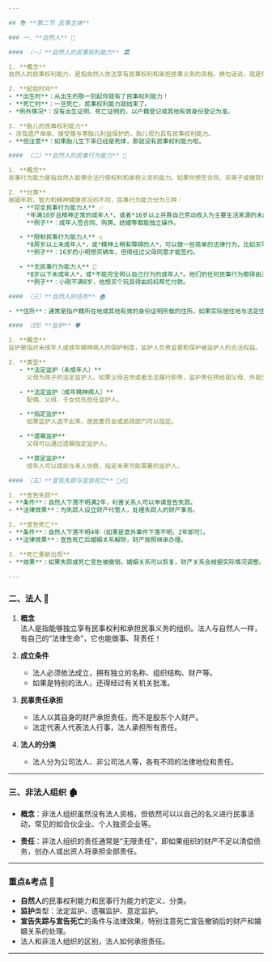 ```yaml
---

## 📚 **第二节 民事主体**

### 一、**自然人** 👤

#### （一）**自然人的民事权利能力** 🏛️

1. **概念**  
自然人的民事权利能力，是指自然人依法享有民事权利和承担民事义务的资格。换句话说，就是每个人从法律上来说都是有权利的，没得跑！👑

2. **起始时间**  
- **出生时**：从出生的那一刻起你就有了民事权利能力！
- **死亡时**：一旦死亡，民事权利能力就结束了。
- *例外情况*：没有出生证明、死亡证明的，以户籍登记或其他有效身份登记为准。

3. **胎儿的民事权利能力**  
- 涉及遗产继承、接受赠与等胎儿利益保护的，胎儿视为具有民事权利能力。
- **但注意**：如果胎儿生下来已经是死体，那就没有民事权利能力啦。

#### （二）**自然人的民事行为能力** 🧠

1. **概念**  
民事行为能力是指自然人能够合法行使权利和承担义务的能力。如果你想签合同、买房子或做其他法律行为，你必须具备这个能力。

2. **分类**  
根据年龄、智力和精神健康状况的不同，民事行为能力分为三种：  
   - **完全民事行为能力人** ✅  
     *年满18岁且精神正常的成年人*，或者*16岁以上并靠自己劳动收入为主要生活来源的未成年人*，可以独立做所有民事行为。  
     **例子**：成年人签合同、购房、结婚等都能独立操作。

   - **限制民事行为能力人** ⚖️  
     *8周岁以上未成年人*，或*精神上稍有障碍的人*，可以做一些简单的法律行为，比如买零食，或者与自己能力相符的合同。其他大事得有法定代理人帮忙。  
     **例子**：16岁的小明想买辆车，但得经过父母同意才能签约。

   - **无民事行为能力人** 🚫  
     *8岁以下未成年人*，或*不能完全辨认自己行为的成年人*。他们的任何民事行为都得由法定代理人代办，不能自己签合同。  
     **例子**：小刚不满8岁，他想买个玩具得由妈妈帮忙付款。

#### （三）**自然人的住所** 🏠

- **住所**：通常是指户籍所在地或其他有效的身份证明所载的住所。如果实际居住地与法定住所不同，以实际居住地为准。

#### （四）**监护** 🛡️

1. **概念**  
监护是指对未成年人或成年精神病人的保护制度，监护人负责监督和保护被监护人的合法权益。

2. **类型**  
   - **法定监护（未成年人）**  
     父母为孩子的法定监护人。如果父母去世或者无法履行职责，监护责任转给祖父母、外祖父母等亲戚。

   - **法定监护（成年精神病人）**  
     配偶、父母、子女优先担任监护人。

   - **指定监护**  
     如果监护人选不出来，居民委员会或民政部门可以指定。

   - **遗嘱监护**  
     父母可以通过遗嘱指定监护人。

   - **意定监护**  
     成年人可以提前与亲人协商，指定未来可能需要的监护人。

#### （五）**宣告失踪与宣告死亡** 🕵️‍♂️💀

1. **宣告失踪**  
- **条件**：自然人下落不明满2年，利害关系人可以申请宣告失踪。  
- **法律效果**：为失踪人设立财产代管人，处理失踪人的财产事务。

2. **宣告死亡**  
- **条件**：自然人下落不明4年（如果是意外事件下落不明，2年即可）。  
- **法律效果**：宣告死亡后婚姻关系解除，财产按照继承办理。

3. **死亡重新出现**  
- **效果**：如果失踪或死亡宣告被撤销，婚姻关系可以恢复，财产关系会根据实际情况调整。

---
```


### 二、**法人** 🏢

1. **概念**  
法人是指能够独立享有民事权利和承担民事义务的组织。法人与自然人一样，有自己的“法律生命”，它也能做事、背责任！

2. **成立条件**  
   - 法人必须依法成立，拥有独立的名称、组织结构、财产等。
   - 如果是特别的法人，还得经过有关机关批准。

3. **民事责任承担**  
   - 法人以其自身的财产承担责任，而不是股东个人财产。
   - 法定代表人代表法人行事，法人承担所有责任。

4. **法人的分类**  
   - 法人分为公司法人、非公司法人等，各有不同的法律地位和责任。

---

### 三、**非法人组织** 🏚️

- **概念**：非法人组织虽然没有法人资格，但依然可以以自己的名义进行民事活动，常见的如合伙企业、个人独资企业等。

- **责任**：非法人组织的责任通常是“无限责任”，即如果组织的财产不足以清偿债务，创办人或出资人将承担全部责任。

---



### 重点&考点 📌

- **自然人**的民事权利能力和民事行为能力的定义、分类。
- **监护**类型：法定监护、遗嘱监护、意定监护。
- **宣告失踪与宣告死亡**的条件与法律效果，特别注意死亡宣告撤销后的财产和婚姻关系的处理。
- 法人和非法人组织的区别，法人如何承担责任。

---

